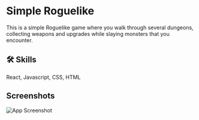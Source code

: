 
# Simple Roguelike

This is a simple Roguelike game where you walk through several dungeons, collecting weapons and upgrades while slaying monsters that you encounter.


## 🛠 Skills
React, Javascript, CSS, HTML

  
## Screenshots

![App Screenshot](/images/screenshot.png)

  